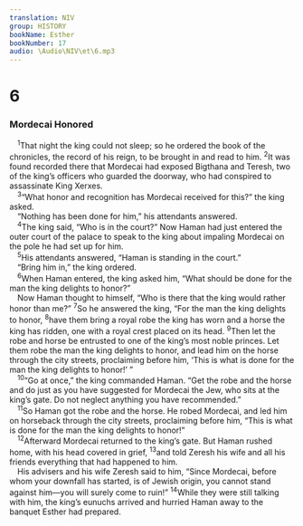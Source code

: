 ```yaml
---
translation: NIV
group: HISTORY
bookName: Esther 
bookNumber: 17
audio: \Audio\NIV\et\6.mp3
---
```


<div class="title"><h1>6</h1><h3>Mordecai Honored </h3></div>
<span class="verse et_6_1"> <sup>1</sup>That night the king could not sleep; so he ordered the book of the chronicles, the record of his reign, to be brought in and read to him. </span>
<span class="verse et_6_2"><sup>2</sup>It was found recorded there that Mordecai had exposed Bigthana and Teresh, two of the king’s officers who guarded the doorway, who had conspired to assassinate King Xerxes. <br/></span>
<span class="verse et_6_3"> <sup>3</sup>“What honor and recognition has Mordecai received for this?” the king asked. <br/> “Nothing has been done for him,” his attendants answered. <br/></span>
<span class="verse et_6_4"> <sup>4</sup>The king said, “Who is in the court?” Now Haman had just entered the outer court of the palace to speak to the king about impaling Mordecai on the pole he had set up for him. <br/></span>
<span class="verse et_6_5"> <sup>5</sup>His attendants answered, “Haman is standing in the court.” <br/> “Bring him in,” the king ordered. <br/></span>
<span class="verse et_6_6"> <sup>6</sup>When Haman entered, the king asked him, “What should be done for the man the king delights to honor?” <br/> Now Haman thought to himself, “Who is there that the king would rather honor than me?” </span>
<span class="verse et_6_7"><sup>7</sup>So he answered the king, “For the man the king delights to honor, </span>
<span class="verse et_6_8"><sup>8</sup>have them bring a royal robe the king has worn and a horse the king has ridden, one with a royal crest placed on its head. </span>
<span class="verse et_6_9"><sup>9</sup>Then let the robe and horse be entrusted to one of the king’s most noble princes. Let them robe the man the king delights to honor, and lead him on the horse through the city streets, proclaiming before him, ‘This is what is done for the man the king delights to honor!’ ” <br/></span>
<span class="verse et_6_10"> <sup>10</sup>“Go at once,” the king commanded Haman. “Get the robe and the horse and do just as you have suggested for Mordecai the Jew, who sits at the king’s gate. Do not neglect anything you have recommended.” <br/></span>
<span class="verse et_6_11"> <sup>11</sup>So Haman got the robe and the horse. He robed Mordecai, and led him on horseback through the city streets, proclaiming before him, “This is what is done for the man the king delights to honor!” <br/></span>
<span class="verse et_6_12"> <sup>12</sup>Afterward Mordecai returned to the king’s gate. But Haman rushed home, with his head covered in grief, </span>
<span class="verse et_6_13"><sup>13</sup>and told Zeresh his wife and all his friends everything that had happened to him. <br/> His advisers and his wife Zeresh said to him, “Since Mordecai, before whom your downfall has started, is of Jewish origin, you cannot stand against him—you will surely come to ruin!” </span>
<span class="verse et_6_14"><sup>14</sup>While they were still talking with him, the king’s eunuchs arrived and hurried Haman away to the banquet Esther had prepared. <br/></span>
